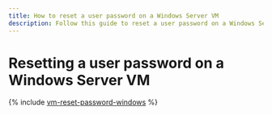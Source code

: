 ```yaml
---
title: How to reset a user password on a Windows Server VM
description: Follow this guide to reset a user password on a Windows Server VM.
---
```


# Resetting a user password on a Windows Server VM

{% include [vm-reset-password-windows](../../../_includes/compute/vm-reset-password-windows.md) %}
